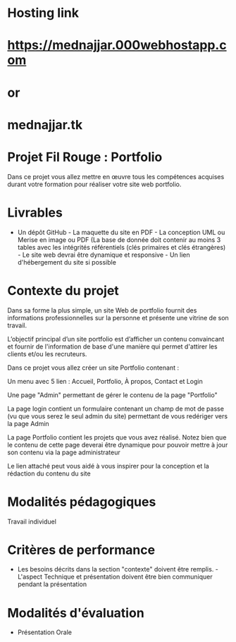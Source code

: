 # Hosting link
# https://mednajjar.000webhostapp.com
# or
# mednajjar.tk
# Projet Fil Rouge : Portfolio
Dans ce projet vous allez mettre en œuvre tous les compétences acquises durant votre formation pour réaliser votre site web portfolio.
# Livrables
- Un dépôt GitHub - La maquette du site en PDF - La conception UML ou Merise en image ou PDF (La base de donnée doit contenir au moins 3 tables avec les intégrités référentiels (clés primaires et clés étrangères) - Le site web devrai être dynamique et responsive - Un lien d'hébergement du site si possible
# Contexte du projet
Dans sa forme la plus simple, un site Web de portfolio fournit des informations professionnelles sur la personne et présente une vitrine de son travail.

L’objectif principal d’un site portfolio est d’afficher un contenu convaincant et fournir de l'information de base d'une manière qui permet d'attirer les clients et/ou les recruteurs.

Dans ce projet vous allez créer un site Portfolio contenant :

Un menu avec 5 lien : Accueil, Portfolio, À propos, Contact et Login

Une page "Admin" permettant de gérer le contenu de la page "Portfolio"

La page login contient un formulaire contenant un champ de mot de passe (vu que vous serez le seul admin du site) permettant de vous redériger vers la page Admin

La page Portfolio contient les projets que vous avez réalisé. Notez bien que le contenu de cette page deverai être dynamique pour pouvoir mettre à jour son contenu via la page administrateur

Le lien attaché peut vous aidé à vous inspirer pour la conception et la rédaction du contenu du site

# Modalités pédagogiques
Travail individuel

# Critères de performance
- Les besoins décrits dans la section "contexte" doivent être remplis. - L'aspect Technique et présentation doivent être bien communiquer pendant la présentation
# Modalités d'évaluation
- Présentation Orale
